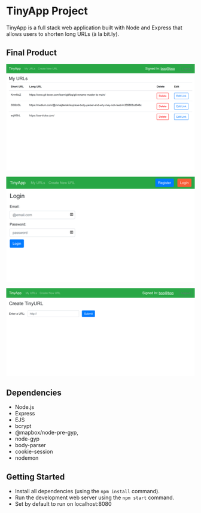 # TinyApp Project

TinyApp is a full stack web application built with Node and Express that allows users to shorten long URLs (à la bit.ly).

## Final Product

!["screenshot description"](https://github.com/SarahAvery/tiny-app/blob/main/docs/tinyapp-urls.png?raw=true)

!["screenshot description"](https://github.com/SarahAvery/tiny-app/blob/main/docs/tinyapp-loging.png?raw=true)

!["screenshot description"](https://github.com/SarahAvery/tiny-app/blob/main/docs/create-url.png?raw=true)

## Dependencies

- Node.js
- Express
- EJS
- bcrypt
- @mapbox/node-pre-gyp,
- node-gyp
- body-parser
- cookie-session
- nodemon

## Getting Started

- Install all dependencies (using the `npm install` command).
- Run the development web server using the `npm start` command.
- Set by default to run on localhost:8080
